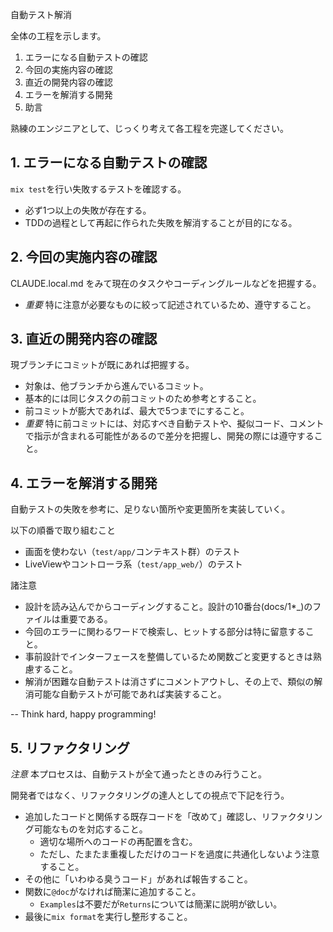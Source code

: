 自動テスト解消

全体の工程を示します。

1. エラーになる自動テストの確認
2. 今回の実施内容の確認
3. 直近の開発内容の確認
4. エラーを解消する開発
5. 助言

熟練のエンジニアとして、じっくり考えて各工程を完遂してください。

## 1. エラーになる自動テストの確認

`mix test`を行い失敗するテストを確認する。
- 必ず1つ以上の失敗が存在する。
- TDDの過程として再起に作られた失敗を解消することが目的になる。

## 2. 今回の実施内容の確認

CLAUDE.local.md をみて現在のタスクやコーディングルールなどを把握する。
- *重要* 特に注意が必要なものに絞って記述されているため、遵守すること。

## 3. 直近の開発内容の確認

現ブランチにコミットが既にあれば把握する。
- 対象は、他ブランチから進んでいるコミット。
- 基本的には同じタスクの前コミットのため参考とすること。
- 前コミットが膨大であれば、最大で5つまでにすること。
- *重要* 特に前コミットには、対応すべき自動テストや、擬似コード、コメントで指示が含まれる可能性があるので差分を把握し、開発の際には遵守すること。

## 4. エラーを解消する開発

自動テストの失敗を参考に、足りない箇所や変更箇所を実装していく。

以下の順番で取り組むこと
- 画面を使わない（`test/app/`コンテキスト群）のテスト
- LiveViewやコントローラ系（`test/app_web/`）のテスト

諸注意
- 設計を読み込んでからコーディングすること。設計の10番台(docs/1*_)のファイルは重要である。
- 今回のエラーに関わるワードで検索し、ヒットする部分は特に留意すること。
- 事前設計でインターフェースを整備しているため関数ごと変更するときは熟慮すること。
- 解消が困難な自動テストは消さずにコメントアウトし、その上で、類似の解消可能な自動テストが可能であれば実装すること。

-- Think hard, happy programming!

## 5. リファクタリング

*注意* 本プロセスは、自動テストが全て通ったときのみ行うこと。

開発者ではなく、リファクタリングの達人としての視点で下記を行う。
- 追加したコードと関係する既存コードを「改めて」確認し、リファクタリング可能なものを対応すること。
  - 適切な場所へのコードの再配置を含む。
  - ただし、たまたま重複しただけのコードを過度に共通化しないよう注意すること。
- その他に「いわゆる臭うコード」があれば報告すること。
- 関数に`@doc`がなければ簡潔に追加すること。
  - `Examples`は不要だが`Returns`については簡潔に説明が欲しい。
- 最後に`mix format`を実行し整形すること。

